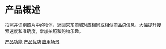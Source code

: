 #  产品概述

拍照并识别照片中的物体，返回京东商城对应相同或相似商品的信息，大幅提升搜索速度和准确度，增加拍照和购物乐趣。

[产品功能](Features.md)
[产品优势](Benefits.md)
[应用场景](Application-Scenarios.md)